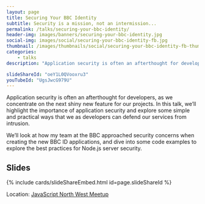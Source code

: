 ```yaml
---
layout: page
title: Securing Your BBC Identity
subtitle: Security is a mission, not an intermission...
permalink: /talks/securing-your-bbc-identity/
header-img: images/banners/securing-your-bbc-identity.jpg
social-img: images/social/securing-your-bbc-identity-fb.jpg
thumbnail: /images/thumbnails/social/securing-your-bbc-identity-fb-thumb.jpg
categories:
    - talks
description: "Application security is often an afterthought for developers, as we concentrate on the next shiny new feature for our projects. In this talk, I highlight the importance of application security and explore some simple and practical ways that we as developers can defend our services from intrusion. "

slideShareId: "oeY1L0QVooxru3"
youTubeId: "UgsJwcG979U"
---
```


Application security is often an afterthought for developers, as we concentrate on the next shiny new feature for our projects. In this talk, we’ll highlight the importance of application security and explore some simple and practical ways that we as developers can defend our services from intrusion.

We’ll look at how my team at the BBC approached security concerns when creating the new BBC ID applications, and dive into some code examples to explore the best practices for Node.js server security.

## Slides

{% include cards/slideShareEmbed.html id=page.slideShareId %}

Location: [JavaScript North West Meetup](https://www.meetup.com/JavaScript-North-West/events/239152184/)